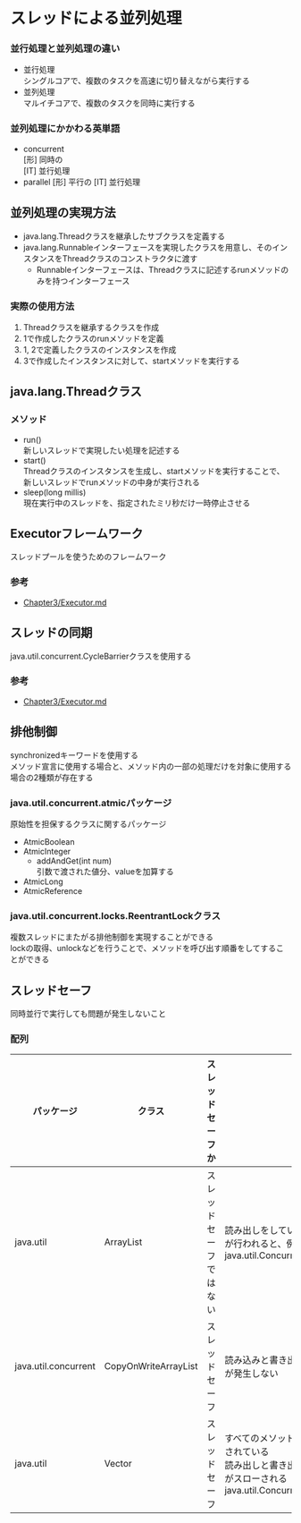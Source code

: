 # スレッドによる並列処理

### 並行処理と並列処理の違い
- 並行処理<br>
シングルコアで、複数のタスクを高速に切り替えながら実行する
- 並列処理<br>
マルイチコアで、複数のタスクを同時に実行する

### 並列処理にかかわる英単語
- concurrent<br>
[形] 同時の<br>
[IT] 並行処理
- parallel
[形] 平行の
[IT] 並行処理

## 並列処理の実現方法
- java.lang.Threadクラスを継承したサブクラスを定義する
- java.lang.Runnableインターフェースを実現したクラスを用意し、そのインスタンスをThreadクラスのコンストラクタに渡す
  - Runnableインターフェースは、Threadクラスに記述するrunメソッドのみを持つインターフェース

### 実際の使用方法
1. Threadクラスを継承するクラスを作成
2. 1で作成したクラスのrunメソッドを定義
3. 1, 2で定義したクラスのインスタンスを作成
4. 3で作成したインスタンスに対して、startメソッドを実行する

## java.lang.Threadクラス

### メソッド
- run()<br>
新しいスレッドで実現したい処理を記述する
- start()<br>
Threadクラスのインスタンスを生成し、startメソッドを実行することで、新しいスレッドでrunメソッドの中身が実行される
- sleep(long millis)<br>
現在実行中のスレッドを、指定されたミリ秒だけ一時停止させる

## Executorフレームワーク
スレッドプールを使うためのフレームワーク

### 参考
- [Chapter3/Executor.md](Executor.md)

## スレッドの同期
java.util.concurrent.CycleBarrierクラスを使用する

### 参考
- [Chapter3/Executor.md](CycleBarrier.md)

## 排他制御
synchronizedキーワードを使用する<br>
メソッド宣言に使用する場合と、メソッド内の一部の処理だけを対象に使用する場合の2種類が存在する

### java.util.concurrent.atmicパッケージ
原始性を担保するクラスに関するパッケージ

- AtmicBoolean
- AtmicInteger
  - addAndGet(int num)<br>
  引数で渡された値分、valueを加算する
- AtmicLong
- AtmicReference

### java.util.concurrent.locks.ReentrantLockクラス
複数スレッドにまたがる排他制御を実現することができる<br>
lockの取得、unlockなどを行うことで、メソッドを呼び出す順番をしてすることができる

## スレッドセーフ
同時並行で実行しても問題が発生しないこと

### 配列
|パッケージ|クラス|スレッドセーフか|特徴|
|----------|----------|----------|----------|
|java.util|ArrayList|スレッドセーフではない|読み出しをしている際に要素の追加や削除が行われると、例外がスローされる<br>java.util.ConcurrentModificationExeption|
|java.util.concurrent|CopyOnWriteArrayList|スレッドセーフ|読み込みと書き出しを同時に行っても例外が発生しない|
|java.util|Vector|スレッドセーフ|すべてのメソッドがsynchronizedで修飾されている<br>読み出しと書き出しを同時に行うと、例外がスローされる<br>java.util.ConcurrentModificationExeption|
